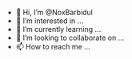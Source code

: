 - 👋 Hi, I’m @NoxBarbidul
- 👀 I’m interested in ...
- 🌱 I’m currently learning ...
- 💞️ I’m looking to collaborate on ...
- 📫 How to reach me ...

<!---
NoxBarbidul/NoxBarbidul is a ✨ special ✨ repository because its `README.md` (this file) appears on your GitHub profile.
You can click the Preview link to take a look at your changes.
--->
